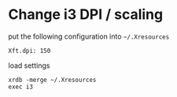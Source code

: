 # Change i3 DPI / scaling

put the following configuration into `~/.Xresources`

```
Xft.dpi: 150
```

load settings
```
xrdb -merge ~/.Xresources
exec i3
```
